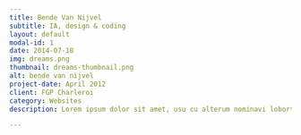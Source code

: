 ```yaml
---
title: Bende Van Nijvel
subtitle: IA, design & coding
layout: default
modal-id: 1
date: 2014-07-18
img: dreams.png
thumbnail: dreams-thumbnail.png
alt: bende van nijvel
project-date: April 2012
client: FGP Charleroi
category: Websites
description: Lorem ipsum dolor sit amet, usu cu alterum nominavi lobortis. At duo novum diceret. Tantas apeirian vix et, usu sanctus postulant inciderint ut, populo diceret necessitatibus in vim. Cu eum dicam feugiat noluisse.

---
```

